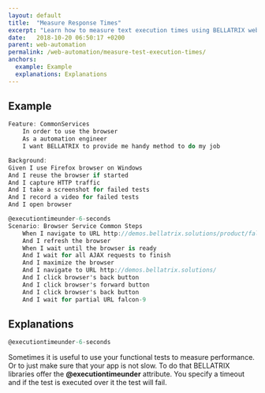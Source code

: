 ```yaml
---
layout: default
title:  "Measure Response Times"
excerpt: "Learn how to measure text execution times using BELLATRIX web module."
date:   2018-10-20 06:50:17 +0200
parent: web-automation
permalink: /web-automation/measure-test-execution-times/
anchors:
  example: Example
  explanations: Explanations
---
```

Example
--------
```csharp
Feature: CommonServices
	In order to use the browser
	As a automation engineer
	I want BELLATRIX to provide me handy method to do my job

Background: 
Given I use Firefox browser on Windows
And I reuse the browser if started
And I capture HTTP traffic
And I take a screenshot for failed tests
And I record a video for failed tests
And I open browser

@executiontimeunder-6-seconds
Scenario: Browser Service Common Steps
	When I navigate to URL http://demos.bellatrix.solutions/product/falcon-9/
	And I refresh the browser
	When I wait until the browser is ready
	And I wait for all AJAX requests to finish
	And I maximize the browser
	And I navigate to URL http://demos.bellatrix.solutions/
	And I click browser's back button
	And I click browser's forward button
    And I click browser's back button
	And I wait for partial URL falcon-9
```

Explanations
------------
```csharp
@executiontimeunder-6-seconds
```
Sometimes it is useful to use your functional tests to measure performance. Or to just make sure that your app is not slow. To do that BELLATRIX libraries offer the **@executiontimeunder** attribute. You specify a timeout and if the test is executed over it the test will fail.